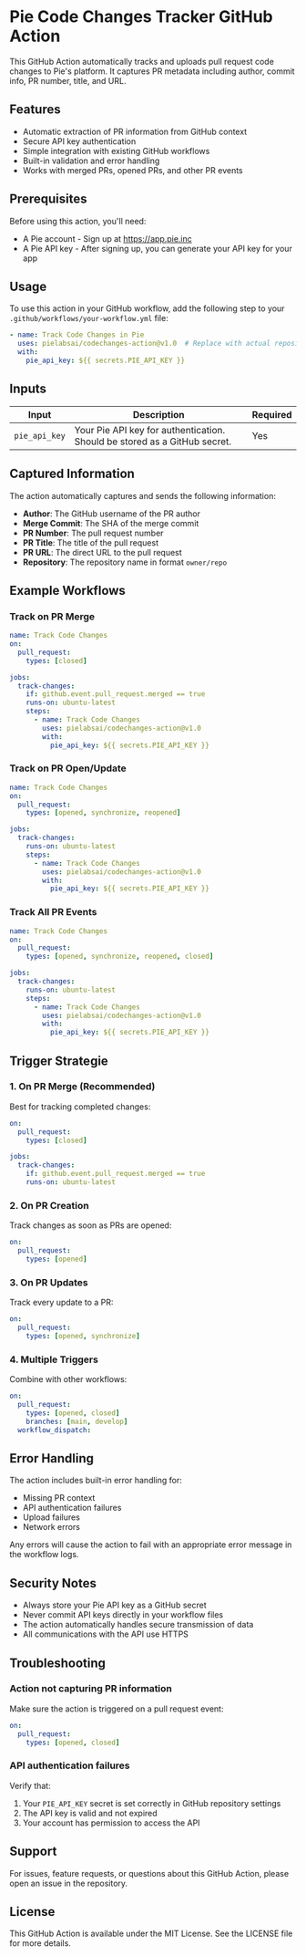 # Pie Code Changes Tracker GitHub Action

This GitHub Action automatically tracks and uploads pull request code changes to Pie's platform. It captures PR metadata including author, commit info, PR number, title, and URL.

## Features

- Automatic extraction of PR information from GitHub context
- Secure API key authentication
- Simple integration with existing GitHub workflows
- Built-in validation and error handling
- Works with merged PRs, opened PRs, and other PR events

## Prerequisites

Before using this action, you'll need:

- A Pie account - Sign up at https://app.pie.inc
- A Pie API key - After signing up, you can generate your API key for your app

## Usage

To use this action in your GitHub workflow, add the following step to your `.github/workflows/your-workflow.yml` file:

```yaml
- name: Track Code Changes in Pie
  uses: pielabsai/codechanges-action@v1.0  # Replace with actual repository/version
  with:
    pie_api_key: ${{ secrets.PIE_API_KEY }}
```

## Inputs

| Input | Description | Required |
|-------|-------------|----------|
| `pie_api_key` | Your Pie API key for authentication. Should be stored as a GitHub secret. | Yes |

## Captured Information

The action automatically captures and sends the following information:

- **Author**: The GitHub username of the PR author
- **Merge Commit**: The SHA of the merge commit
- **PR Number**: The pull request number
- **PR Title**: The title of the pull request
- **PR URL**: The direct URL to the pull request
- **Repository**: The repository name in format `owner/repo`

## Example Workflows

### Track on PR Merge

```yaml
name: Track Code Changes
on:
  pull_request:
    types: [closed]

jobs:
  track-changes:
    if: github.event.pull_request.merged == true
    runs-on: ubuntu-latest
    steps:
      - name: Track Code Changes
        uses: pielabsai/codechanges-action@v1.0
        with:
          pie_api_key: ${{ secrets.PIE_API_KEY }}
```

### Track on PR Open/Update

```yaml
name: Track Code Changes
on:
  pull_request:
    types: [opened, synchronize, reopened]

jobs:
  track-changes:
    runs-on: ubuntu-latest
    steps:
      - name: Track Code Changes
        uses: pielabsai/codechanges-action@v1.0
        with:
          pie_api_key: ${{ secrets.PIE_API_KEY }}
```

### Track All PR Events

```yaml
name: Track Code Changes
on:
  pull_request:
    types: [opened, synchronize, reopened, closed]

jobs:
  track-changes:
    runs-on: ubuntu-latest
    steps:
      - name: Track Code Changes
        uses: pielabsai/codechanges-action@v1.0
        with:
          pie_api_key: ${{ secrets.PIE_API_KEY }}
```

## Trigger Strategie

### 1. On PR Merge (Recommended)

Best for tracking completed changes:

```yaml
on:
  pull_request:
    types: [closed]

jobs:
  track-changes:
    if: github.event.pull_request.merged == true
    runs-on: ubuntu-latest
```

### 2. On PR Creation

Track changes as soon as PRs are opened:

```yaml
on:
  pull_request:
    types: [opened]
```

### 3. On PR Updates

Track every update to a PR:

```yaml
on:
  pull_request:
    types: [opened, synchronize]
```

### 4. Multiple Triggers

Combine with other workflows:

```yaml
on:
  pull_request:
    types: [opened, closed]
    branches: [main, develop]
  workflow_dispatch:
```

## Error Handling

The action includes built-in error handling for:

- Missing PR context
- API authentication failures
- Upload failures
- Network errors

Any errors will cause the action to fail with an appropriate error message in the workflow logs.

## Security Notes

- Always store your Pie API key as a GitHub secret
- Never commit API keys directly in your workflow files
- The action automatically handles secure transmission of data
- All communications with the API use HTTPS

## Troubleshooting

### Action not capturing PR information

Make sure the action is triggered on a pull request event:

```yaml
on:
  pull_request:
    types: [opened, closed]
```

### API authentication failures

Verify that:
1. Your `PIE_API_KEY` secret is set correctly in GitHub repository settings
2. The API key is valid and not expired
3. Your account has permission to access the API

## Support

For issues, feature requests, or questions about this GitHub Action, please open an issue in the repository.

## License

This GitHub Action is available under the MIT License. See the LICENSE file for more details.

